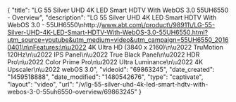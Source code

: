 {
    "title": "LG 55 Silver UHD 4K LED Smart HDTV With WebOS 3.0 55UH6550 - Overview",
    "description": "LG 55 Silver UHD 4K LED Smart HDTV With WebOS 3.0 - 55UH6550\nhttp:\/\/www.abt.com\/product\/98911\/LG-55-Silver-UHD-4K-LED-Smart-HDTV-With-WebOS-3.0-55UH6550.html?utm_source=youtube&utm_medium=video&utm_campaign=55UH6550_20160401\n\nFeatures:\n\u2022 4K Ultra HD (3840 x 2160)\n\u2022 TruMotion 120Hz\n\u2022 IPS Panel\n\u2022 True Black Panel\n\u2022 HDR Pro\n\u2022 Color Prime Pro\n\u2022 Ultra Luminance\n\u2022 4K Upscaler\n\u2022 webOS 3.0",
    "videoid": "69863245",
    "date_created": "1459518888",
    "date_modified": "1480542676",
    "type": "captivate",
    "layout": "video",
    "url": "\/v\/lg-55-silver-uhd-4k-led-smart-hdtv-with-webos-3-0-55uh6550-overview\/69863245"
}